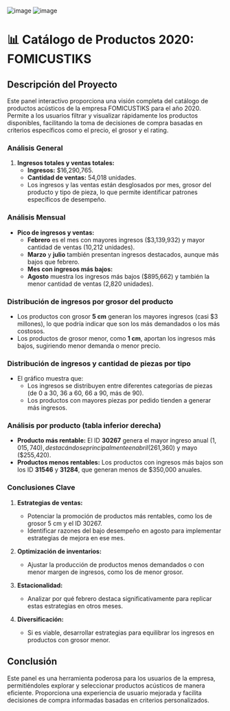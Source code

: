 ![image](https://github.com/user-attachments/assets/adff00c9-ece8-4b8c-8775-8323969c151f)
![image](https://github.com/user-attachments/assets/18b8e534-9e41-4880-907c-b7d07515468e)


# 📊 Catálogo de Productos 2020: FOMICUSTIKS

## Descripción del Proyecto
Este panel interactivo proporciona una visión completa del catálogo de productos acústicos de la empresa FOMICUSTIKS para el año 2020. Permite a los usuarios filtrar y visualizar rápidamente los productos disponibles, facilitando la toma de decisiones de compra basadas en criterios específicos como el precio, el grosor y el rating.

### **Análisis General**
1. **Ingresos totales y ventas totales:**
   - **Ingresos:** $16,290,765.
   - **Cantidad de ventas:** 54,018 unidades.
   - Los ingresos y las ventas están desglosados por mes, grosor del producto y tipo de pieza, lo que permite identificar patrones específicos de desempeño.

### **Análisis Mensual**
- **Pico de ingresos y ventas:**
  - **Febrero** es el mes con mayores ingresos ($3,139,932) y mayor cantidad de ventas (10,212 unidades).
  - **Marzo** y **julio** también presentan ingresos destacados, aunque más bajos que febrero.
  - **Mes con ingresos más bajos:**
  - **Agosto** muestra los ingresos más bajos ($895,662) y también la menor cantidad de ventas (2,820 unidades).

### **Distribución de ingresos por grosor del producto**
- Los productos con grosor **5 cm** generan los mayores ingresos (casi $3 millones), lo que podría indicar que son los más demandados o los más costosos.
- Los productos de grosor menor, como **1 cm**, aportan los ingresos más bajos, sugiriendo menor demanda o menor precio.

### **Distribución de ingresos y cantidad de piezas por tipo**
- El gráfico muestra que:
  - Los ingresos se distribuyen entre diferentes categorías de piezas (de 0 a 30, 36 a 60, 66 a 90, más de 90).
  - Los productos con mayores piezas por pedido tienden a generar más ingresos.

### **Análisis por producto (tabla inferior derecha)**
- **Producto más rentable:** El ID **30267** genera el mayor ingreso anual ($1,015,740), destacándose principalmente en abril ($261,360) y mayo ($255,420).
- **Productos menos rentables:** Los productos con ingresos más bajos son los ID **31546** y **31284**, que generan menos de $350,000 anuales.

### **Conclusiones Clave**
1. **Estrategias de ventas:**
   - Potenciar la promoción de productos más rentables, como los de grosor 5 cm y el ID 30267.
   - Identificar razones del bajo desempeño en agosto para implementar estrategias de mejora en ese mes.

2. **Optimización de inventarios:**
   - Ajustar la producción de productos menos demandados o con menor margen de ingresos, como los de menor grosor.

3. **Estacionalidad:**
   - Analizar por qué febrero destaca significativamente para replicar estas estrategias en otros meses.

4. **Diversificación:**
   - Si es viable, desarrollar estrategias para equilibrar los ingresos en productos con grosor menor.

## Conclusión
Este panel es una herramienta poderosa para los usuarios de la empresa, permitiéndoles explorar y seleccionar productos acústicos de manera eficiente. Proporciona una experiencia de usuario mejorada y facilita decisiones de compra informadas basadas en criterios personalizados.

